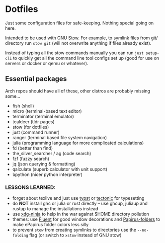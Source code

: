 # Dotfiles

Just some configuration files for safe-keeping. Nothing special going on here.

Intended to be used with GNU Stow.
For example, to symlink files from git/ directory run `stow git` (will not overwrite anything if files already exist).

Instead of typing all the stow commands manually you can run `just setup-cli` to quickly get all the command line tool configs set up (good for use on servers or docker or qemu or whatever).


## Essential packages

Arch repos should have all of these, other distros are probably missing some...

* fish (shell)
* micro (terminal-based text editor)
* terminator (terminal emulator)
* tealdeer (tldr pages)
* stow (for dotfiles)
* just (command runner)
* ranger (terminal based file system navigation)
* julia (programming language for more complicated calculations)
* fd (better than find)
* the_silver_searcher / ag (code search)
* fzf (fuzzy search)
* jq (json querying & formatting)
* qalculate (superb calculator with unit support)
* bpython (nicer python interpreter)

### LESSONS LEARNED:

* forget about texlive and just use [typst](https://github.com/typst/typst) or [tectonic](https://github.com/tectonic-typesetting/tectonic/) for typesetting
* do **NOT** install ghc or julia or rust directly – use ghcup, juliaup and rustup to manage the installations instead
* use [xdg-ninja](https://github.com/b3nj5m1n/xdg-ninja) to help in the war against $HOME directory pollution
* themes: use [Fluent](https://github.com/vinceliuice/Fluent-gtk-theme) for good window decorations and [Papirus-folders](https://github.com/PapirusDevelopmentTeam/papirus-folders) to make ePapirus folder colors less silly
* to prevent `stow` from creating symlinks to directories use the `--no-folding` flag (or switch to `xstow` instead of GNU stow)
